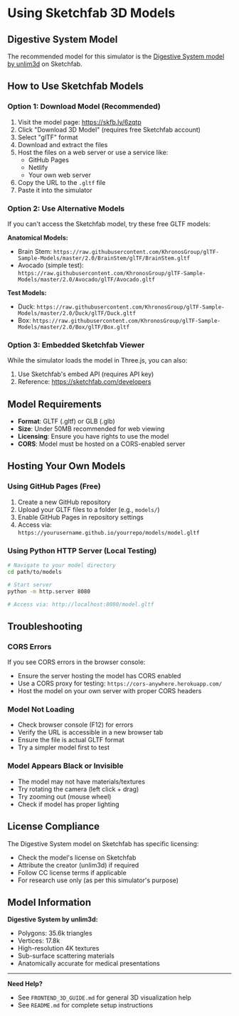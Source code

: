 # Using Sketchfab 3D Models

## Digestive System Model

The recommended model for this simulator is the [Digestive System model by unlim3d](https://skfb.ly/6zqtp) on Sketchfab.

## How to Use Sketchfab Models

### Option 1: Download Model (Recommended)

1. Visit the model page: https://skfb.ly/6zqtp
2. Click "Download 3D Model" (requires free Sketchfab account)
3. Select "glTF" format
4. Download and extract the files
5. Host the files on a web server or use a service like:
   - GitHub Pages
   - Netlify
   - Your own web server
6. Copy the URL to the `.gltf` file
7. Paste it into the simulator

### Option 2: Use Alternative Models

If you can't access the Sketchfab model, try these free GLTF models:

**Anatomical Models:**
- Brain Stem: `https://raw.githubusercontent.com/KhronosGroup/glTF-Sample-Models/master/2.0/BrainStem/glTF/BrainStem.gltf`
- Avocado (simple test): `https://raw.githubusercontent.com/KhronosGroup/glTF-Sample-Models/master/2.0/Avocado/glTF/Avocado.gltf`

**Test Models:**
- Duck: `https://raw.githubusercontent.com/KhronosGroup/glTF-Sample-Models/master/2.0/Duck/glTF/Duck.gltf`
- Box: `https://raw.githubusercontent.com/KhronosGroup/glTF-Sample-Models/master/2.0/Box/glTF/Box.gltf`

### Option 3: Embedded Sketchfab Viewer

While the simulator loads the model in Three.js, you can also:

1. Use Sketchfab's embed API (requires API key)
2. Reference: https://sketchfab.com/developers

## Model Requirements

- **Format**: GLTF (.gltf) or GLB (.glb)
- **Size**: Under 50MB recommended for web viewing
- **Licensing**: Ensure you have rights to use the model
- **CORS**: Model must be hosted on a CORS-enabled server

## Hosting Your Own Models

### Using GitHub Pages (Free)

1. Create a new GitHub repository
2. Upload your GLTF files to a folder (e.g., `models/`)
3. Enable GitHub Pages in repository settings
4. Access via: `https://yourusername.github.io/yourrepo/models/model.gltf`

### Using Python HTTP Server (Local Testing)

```bash
# Navigate to your model directory
cd path/to/models

# Start server
python -m http.server 8080

# Access via: http://localhost:8080/model.gltf
```

## Troubleshooting

### CORS Errors
If you see CORS errors in the browser console:
- Ensure the server hosting the model has CORS enabled
- Use a CORS proxy for testing: `https://cors-anywhere.herokuapp.com/`
- Host the model on your own server with proper CORS headers

### Model Not Loading
- Check browser console (F12) for errors
- Verify the URL is accessible in a new browser tab
- Ensure the file is actual GLTF format
- Try a simpler model first to test

### Model Appears Black or Invisible
- The model may not have materials/textures
- Try rotating the camera (left click + drag)
- Try zooming out (mouse wheel)
- Check if model has proper lighting

## License Compliance

The Digestive System model on Sketchfab has specific licensing:
- Check the model's license on Sketchfab
- Attribute the creator (unlim3d) if required
- Follow CC license terms if applicable
- For research use only (as per this simulator's purpose)

## Model Information

**Digestive System by unlim3d:**
- Polygons: 35.6k triangles
- Vertices: 17.8k
- High-resolution 4K textures
- Sub-surface scattering materials
- Anatomically accurate for medical presentations

---

**Need Help?**
- See `FRONTEND_3D_GUIDE.md` for general 3D visualization help
- See `README.md` for complete setup instructions

